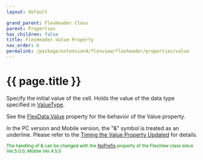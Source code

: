 ```yaml
---
layout: default

grand_parent: FlexHeader Class
parent: Properties
has_children: false
title: FlexHeader.Value Property
nav_order: 6
permalink: /package/extension4/flexview/flexheader/properties/value
---
```

# {{ page.title }}

Specify the initial value of the cell. Holds the value of the data type specified in <a href="/package/system/object/properties/valuetype">ValueType</a>.

See the <a href="/package/extension4/flexview/flexdata/properties/value">FlexData.Value</a> property for the behavior of the Value property.

In the PC version and Mobile version, the "&" symbol is treated as an underline. Please refer to the <a href="/package/standard/editobject/#timing-the-value-property-updated">Timing the Value Property Updated</a> for details.

<small><span style="color:green">The handling of & can be changed with the <a href="/package/extension4/flexview/flexview/properties/noprefix">NoPrefix</a>  property of the FlexView class since Ver.5.0.0, Mobile Ver.4.5.0</span></small>  
